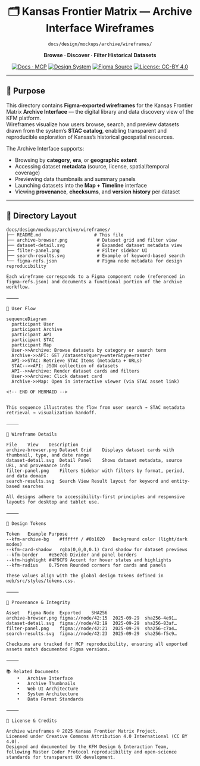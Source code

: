 <div align="center">

# 🗂️ Kansas Frontier Matrix — Archive Interface Wireframes  
`docs/design/mockups/archive/wireframes/`

**Browse · Discover · Filter Historical Datasets**

[![Docs · MCP](https://img.shields.io/badge/Docs-MCP-blue)](../../../../../../../docs/)
[![Design System](https://img.shields.io/badge/Design-System-green)](../../../../../../../docs/design/)
[![Figma Source](https://img.shields.io/badge/Figma-Archive%20Wireframes-purple)](../figma-refs.json)
[![License: CC-BY 4.0](https://img.shields.io/badge/License-CC--BY%204.0-lightgrey)](../../../../../../../LICENSE)

</div>

---

## 🎯 Purpose

This directory contains **Figma-exported wireframes** for the Kansas Frontier Matrix **Archive Interface** — the digital library and data discovery view of the KFM platform.  
Wireframes visualize how users browse, search, and preview datasets drawn from the system’s **STAC catalog**, enabling transparent and reproducible exploration of Kansas’s historical geospatial resources.

The Archive Interface supports:
- Browsing by **category**, **era**, or **geographic extent**
- Accessing dataset **metadata** (source, license, spatial/temporal coverage)
- Previewing data thumbnails and summary panels
- Launching datasets into the **Map + Timeline** interface
- Viewing **provenance**, **checksums**, and **version history** per dataset

---

## 📁 Directory Layout

```text
docs/design/mockups/archive/wireframes/
├── README.md                    # This file
├── archive-browser.png           # Dataset grid and filter view
├── dataset-detail.svg            # Expanded dataset metadata view
├── filter-panel.png              # Filter sidebar UI
├── search-results.svg            # Example of keyword-based search
└── figma-refs.json               # Figma node metadata for design reproducibility

Each wireframe corresponds to a Figma component node (referenced in figma-refs.json) and documents a functional portion of the archive workflow.

⸻

🧩 User Flow

sequenceDiagram
  participant User
  participant Archive
  participant API
  participant STAC
  participant Map
  User->>Archive: Browse datasets by category or search term
  Archive->>API: GET /datasets?query=water&type=raster
  API->>STAC: Retrieve STAC Items (metadata + URLs)
  STAC-->>API: JSON collection of datasets
  API-->>Archive: Render dataset cards and filters
  User->>Archive: Click dataset card
  Archive->>Map: Open in interactive viewer (via STAC asset link)

<!-- END OF MERMAID -->


This sequence illustrates the flow from user search → STAC metadata retrieval → visualization handoff.

⸻

🧠 Wireframe Details

File	View	Description
archive-browser.png	Dataset Grid	Displays dataset cards with thumbnail, type, and date range
dataset-detail.svg	Detail Panel	Shows dataset metadata, source URL, and provenance info
filter-panel.png	Filters	Sidebar with filters by format, period, and data domain
search-results.svg	Search View	Result layout for keyword and entity-based searches

All designs adhere to accessibility-first principles and responsive layouts for desktop and tablet use.

⸻

🎨 Design Tokens

Token	Example	Purpose
--kfm-archive-bg	#ffffff / #0b1020	Background color (light/dark modes)
--kfm-card-shadow	rgba(0,0,0,0.1)	Card shadow for dataset previews
--kfm-border	#e5e7eb	Divider and panel borders
--kfm-highlight	#4F9CF9	Accent for hover states and highlights
--kfm-radius	0.75rem	Rounded corners for cards and panels

These values align with the global design tokens defined in web/src/styles/tokens.css.

⸻

🧾 Provenance & Integrity

Asset	Figma Node	Exported	SHA256
archive-browser.png	figma://node/42:15	2025-09-29	sha256-4e91…
dataset-detail.svg	figma://node/42:19	2025-09-29	sha256-83af…
filter-panel.png	figma://node/42:21	2025-09-29	sha256-c7a4…
search-results.svg	figma://node/42:23	2025-09-29	sha256-f5c9…

Checksums are tracked for MCP reproducibility, ensuring all exported assets match documented Figma versions.

⸻

📚 Related Documents
	•	Archive Interface
	•	Archive Thumbnails
	•	Web UI Architecture
	•	System Architecture
	•	Data Format Standards

⸻

📜 License & Credits

Archive wireframes © 2025 Kansas Frontier Matrix Project.
Licensed under Creative Commons Attribution 4.0 International (CC BY 4.0).
Designed and documented by the KFM Design & Interaction Team, following Master Coder Protocol reproducibility and open-science standards for transparent UX development.

